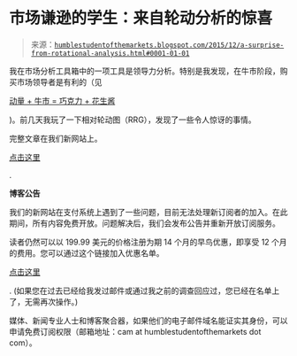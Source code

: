 <!--yml

分类：未分类

日期：2024-05-18 03:12:33

-->

# 市场谦逊的学生：来自轮动分析的惊喜

> 来源：[`humblestudentofthemarkets.blogspot.com/2015/12/a-surprise-from-rotational-analysis.html#0001-01-01`](https://humblestudentofthemarkets.blogspot.com/2015/12/a-surprise-from-rotational-analysis.html#0001-01-01)

我在市场分析工具箱中的一项工具是领导力分析。特别是我发现，在牛市阶段，购买市场领导者是有利的（见

[动量 + 牛市 = 巧克力 + 花生酱](http://humblestudentofthemarkets.blogspot.com/2012/09/momentum-bull-market-chocolate-peanut.html)

)。前几天我玩了一下相对轮动图（RRG），发现了一些令人惊讶的事情。

完整文章在我们新网站上。

[点击这里](http://humblestudentofthemarkets.com/2015/12/02/a-surprise-from-rotational-analysis/)

.

**博客公告**

我们的新网站在支付系统上遇到了一些问题，目前无法处理新订阅者的加入。在此期间，所有内容免费开放。问题解决后，我们会发布公告并重新开放订阅服务。

读者仍然可以以 199.99 美元的价格注册为期 14 个月的早鸟优惠，即享受 12 个月的费用。您可以通过这个链接加入优惠名单。

[点击这里](http://humblestudentofthemarkets.com/early-bird-discount-offer-mailing-list/)

. (如果您在过去已经给我发过邮件或通过我之前的调查回应过，您已经在名单上了，无需再次操作。)

媒体、新闻专业人士和博客聚合器，如果他们的电子邮件域名能证实其身份，可以申请免费订阅权限（邮箱地址：cam at humblestudentofthemarkets dot com）。
